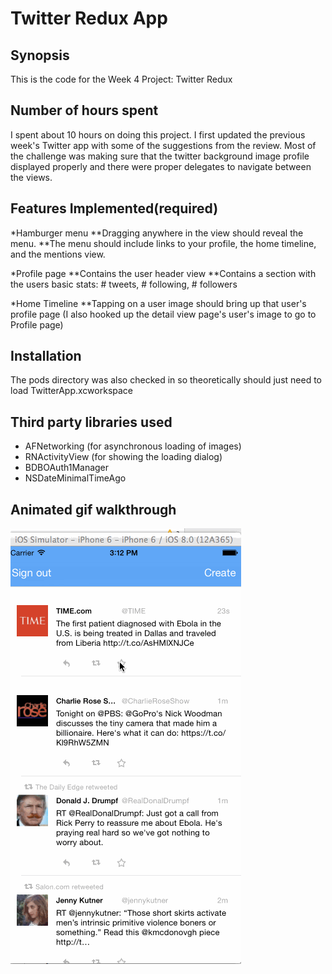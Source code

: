 
Twitter Redux App
================
## Synopsis

This is the code for the Week 4 Project: Twitter Redux

## Number of hours spent

I spent about 10 hours on doing this project. I first updated the previous week's Twitter app with some of the suggestions from the review. Most of the challenge was making sure that 
the twitter background image profile displayed properly and there were proper delegates to navigate between the views.

## Features Implemented(required)

*Hamburger menu
**Dragging anywhere in the view should reveal the menu.
**The menu should include links to your profile, the home timeline, and the mentions view.

*Profile page
**Contains the user header view
**Contains a section with the users basic stats: # tweets, # following, # followers

*Home Timeline
**Tapping on a user image should bring up that user's profile page (I also hooked up the detail view page's user's image to go to Profile page)


## Installation
The pods directory was also checked in so theoretically should just need to load TwitterApp.xcworkspace

## Third party libraries used

* AFNetworking (for asynchronous loading of images)
* RNActivityView (for showing the loading dialog)
* BDBOAuth1Manager
* NSDateMinimalTimeAgo


## Animated gif walkthrough
![Video Walkthrough](walkThrough.gif)

